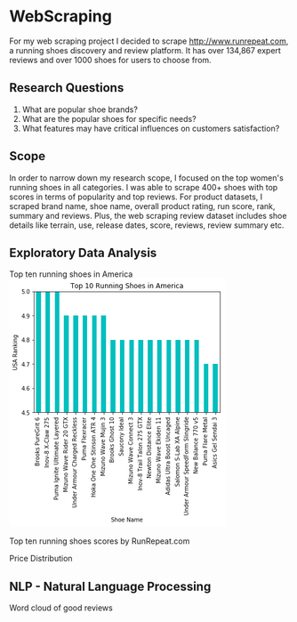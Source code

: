 # WebScraping
For my web scraping project I decided to scrape http://www.runrepeat.com, a running shoes discovery and review platform. It has over 134,867 expert reviews and over 1000 shoes for users to choose from.

## Research Questions
1. What are popular shoe brands?
1. What are the popular shoes for specific needs?
1. What features may have critical influences on customers satisfaction?

## Scope
In order to narrow down my research scope, I focused on the top women's running shoes in all categories. I was able to scrape 400+ shoes with top scores in terms of popularity and top reviews. For product datasets, I scraped brand name, shoe name, overall product rating, run score, rank, summary and reviews. Plus, the web scraping review dataset includes shoe details like terrain, use, release dates, score, reviews, review summary etc.

## Exploratory Data Analysis
Top ten running shoes in America
![Top ten running shoes](Images/top10.png)


Top ten running shoes scores by RunRepeat.com

Price Distribution

## NLP - Natural Language Processing
Word cloud of good reviews


